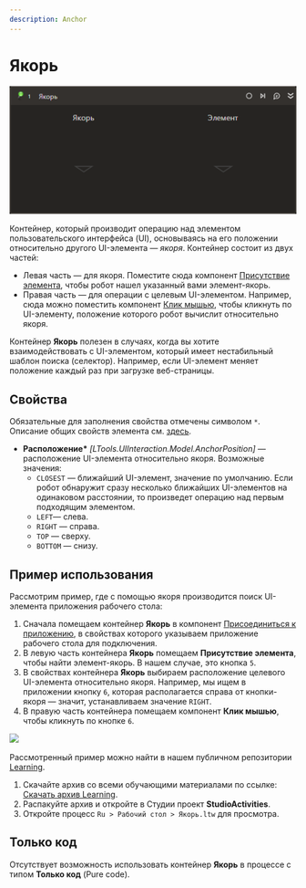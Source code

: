 ```yaml
---
description: Anchor
---
```



# Якорь

![](<../../../resources/activities/basic/uiinteraction/anchor-activity.png>)


Контейнер, который производит операцию над элементом пользовательского интерфейса (UI), основываясь на его положении относительно другого UI-элемента — *якоря*. Контейнер состоит из двух частей:
* Левая часть — для якоря. Поместите сюда компонент [Присутствие элемента](https://docs.primo-rpa.ru/primo-rpa/g_elements/el_basic/els_uiinteraction/el_exists), чтобы робот нашел указанный вами элемент-якорь. 
* Правая часть — для операции с целевым UI-элементом. Например, сюда можно поместить компонент [Клик мышью](https://docs.primo-rpa.ru/primo-rpa/g_elements/el_basic/els_uiinteraction/el_click), чтобы кликнуть по UI-элементу, положение которого робот вычислит относительно якоря.

Контейнер **Якорь** полезен в случаях, когда вы хотите взаимодействовать с UI-элементом, который имеет нестабильный шаблон поиска (селектор). Например, если UI-элемент меняет положение каждый раз при загрузке веб-страницы.

## Свойства
Обязательные для заполнения свойства отмечены символом `*`. Описание общих свойств элемента см. [здесь](https://docs.primo-rpa.ru/primo-rpa/primo-studio/process/elements#svoistva-elementa).

* **Расположение\*** *[LTools.UIInteraction.Model.AnchorPosition]* — расположение UI-элемента относительно якоря. Возможные значения:
  * `CLOSEST` — ближайший UI-элемент, значение по умолчанию. Если робот обнаружит сразу несколько ближайших UI-элементов на одинаковом расстоянии, то произведет операцию над первым подходящим элементом.
  * `LEFT`— слева.
  * `RIGHT` — справа.
  * `TOP` — сверху.
  * `BOTTOM` — снизу.
 
## Пример использования

Рассмотрим пример, где с помощью якоря производится поиск UI-элемента приложения рабочего стола:
1. Сначала помещаем контейнер **Якорь** в компонент [Присоединиться к приложению](https://docs.primo-rpa.ru/primo-rpa/g_elements/el_basic/els_desktop/el_desktop_attach), в свойствах которого указываем приложение рабочего стола для подключения.
1. В левую часть контейнера **Якорь** помещаем **Присутствие элемента**, чтобы найти элемент-якорь. В нашем случае, это кнопка `5`.
1. В свойствах контейнера **Якорь** выбираем расположение целевого UI-элемента относительно якоря. Например, мы ищем в приложении кнопку `6`, которая располагается справа от кнопки-якоря — значит, устанавливаем значение `RIGHT`.
1. В правую часть контейнера помещаем компонент **Клик мышью**, чтобы кликнуть по кнопке `6`.

![](<../../../.gitbook/assets1/windows_items/WFAnchor-example2.png>)


Рассмотренный пример можно найти в нашем публичном репозитории [Learning](https://github.com/PrimoRPA/Learning).

1. Скачайте архив со всеми обучающими материалами по ссылке: [Скачать архив Learning](https://github.com/PrimoRPA/Learning/archive/refs/heads/master.zip).
2. Распакуйте архив и откройте в Студии проект **StudioActivities**.
3. Откройте процесс `Ru > Рабочий стол > Якорь.ltw` для просмотра.



## Только код

Отсутствует возможность использовать контейнер **Якорь** в процессе с типом **Только код** (Pure code).



